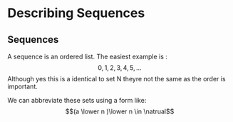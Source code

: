 # Describing Sequences
## Sequences
A sequence is an ordered list. 
The easiest example is :
$$0, 1, 2, 3, 4, 5, ...$$
Although yes this is a identical to set N theyre not the same as the order is important.

We can abbreviate these sets using a form like:
$$(a \lower n )\lower n \in \natrual$$

